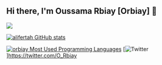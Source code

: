 ## Hi there, I'm Oussama Rbiay [Orbiay] 👋 


![](https://badge.mediaplus.ma/darkgray/orbiay)


[![alifertah GitHub stats](https://github-readme-stats.vercel.app/api?username=orbiay&show_icons=true&theme=radical)](https://github.com/orbiay)

[![orbiay Most Used Programming Languages](https://github-readme-stats.vercel.app/api/top-langs/?username=orbiay&layout=compact&hide_border=true&theme=darcula&bg_color=00000000&langs_count=6)](https://github.com/orbiay)
[![Twitter](https://img.shields.io/twitter/url/https/twitter.com/orbiay.svg?style=social&label=Follow%20%40orbiay)]https://twitter.com/O_Rbiay
